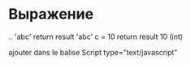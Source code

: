 # Выражение 
.. 
'abc' return result 'abc'
c = 10 return result 10 (int)

ajouter dans le balise Script
type="text/javascript"